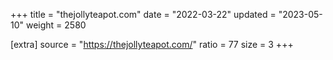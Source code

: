 +++
title = "thejollyteapot.com"
date = "2022-03-22"
updated = "2023-05-10"
weight = 2580

[extra]
source = "https://thejollyteapot.com/"
ratio = 77
size = 3
+++
